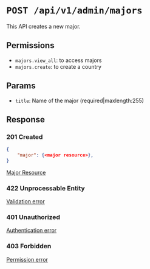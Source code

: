 # `POST /api/v1/admin/majors`
This API creates a new major.


## Permissions

- `majors.view_all`: to access majors
- `majors.create`: to create a country

## Params

- `title`: Name of the major (required|maxlength:255)

## Response

### 201 Created
```json
{
    "major": {<major resource>},
}
```

[Major Resource](major_resource.md)

### 422 Unprocessable Entity
[Validation error](../../_globals/validation-errors.md)

### 401 Unauthorized
[Authentication error](../../_globals/authentication-errors.md)

### 403 Forbidden
[Permission error](../../_globals/permission-errors.md)
